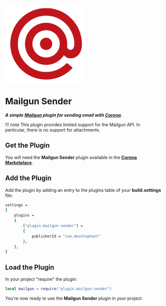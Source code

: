 ![logo](imgs/logo256.png)

# Mailgun Sender

___A simple [Mailgun](https://www.mailgun.com/) plugin for sending email with [Corona](https://coronalabs.com).___

!!! note
    This plugin provides limited support for the Mailgun API. In particular, there is no support for attachments.
    
## Get the Plugin

You will need the __Mailgun Sender__ plugin available in the __[Corona Marketplace](https://marketplace.coronalabs.com/plugin/mailgun-sender)__.

## Add the Plugin

Add the plugin by adding an entry to the plugins table of your __build.settings__ file:

```sh
settings =
{
    plugins =
    {
        ["plugin.mailgun-sender"] =
        {
            publisherId = "com.develephant"
        },
    },
}
```

## Load the Plugin

In your project "require" the plugin:

```lua
local mailgun = require("plugin.mailgun-sender")
```

You're now ready to use the __Mailgun Sender__ plugin in your project.
